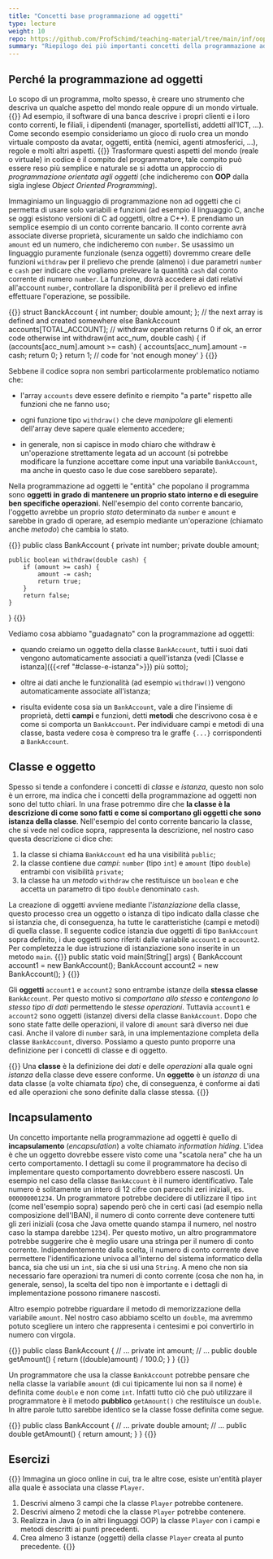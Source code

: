 ```yaml
---
title: "Concetti base programmazione ad oggetti"
type: lecture
weight: 10
repo: https://github.com/ProfSchimd/teaching-material/tree/main/inf/oop/bank
summary: "Riepilogo dei più importanti concetti della programmazione ad oggetti."
---
```


## Perché la programmazione ad oggetti
Lo scopo di un programma, molto spesso, è creare uno strumento che
descriva un qualche aspetto del mondo reale oppure di un mondo
virtuale.
{{<example>}}
Ad esempio, il software di una banca descrive i propri
clienti e i loro conto correnti, le filiali, i dipendenti (manager,
sportellisti, addetti all'ICT, ...). Come secondo esempio consideriamo
un gioco di ruolo crea un mondo virtuale composto da avatar, oggetti,
entità (nemici, agenti atmosferici, ...), regole e molti altri aspetti.
{{</example>}}
Trasformare questi aspetti del mondo (reale o virtuale) in codice è il
compito del programmatore, tale compito può essere reso più semplice e
naturale se si adotta un approccio di *programmazione orientata agli
oggetti* (che indicheremo con **OOP** dalla sigla inglese *Object
Oriented Programming*).

Immaginiamo un linguaggio di programmazione non ad oggetti che ci permetta
di usare solo variabili e funzioni (ad esempio il linguaggio C, anche se
oggi esistono versioni di C ad oggetti, oltre a C++). E prendiamo un semplice
esempio di un conto corrente bancario. Il conto corrente avrà associate
diverse proprietà, sicuramente un saldo che indichiamo con `amount` ed un
numero, che indicheremo con `number`. Se usassimo un linguaggio puramente
funzionale (senza oggetti) dovremmo creare delle funzioni `withdraw` per il
prelievo che prende (almeno) i due parametri `number` e `cash` per indicare
che vogliamo prelevare la quantità `cash` dal conto corrente di numero `number`.
La funzione, dovrà accedere ai dati relativi all'account `number`, controllare
la disponibilità per il prelievo ed infine effettuare l'operazione, se possibile.

{{<highlight c>}}
struct BanckAccount {
    int number;
    double amount;
};
// the next array is defined and created somewhere else
BankAccount accounts[TOTAL_ACCOUNT];
// withdraw operation returns 0 if ok, an error code otherwise
int withdraw(int acc_num, double cash) {
    if (accounts[acc_num].amount >= cash) {
        accounts[acc_num].amount -= cash;
        return 0;
    }
    return 1; // code for 'not enough money'
}
{{</highlight>}}

Sebbene il codice sopra non sembri particolarmente problematico notiamo che:
* l'array `accounts` deve essere definito e riempito "a parte" rispetto alle
funzioni che ne fanno uso;

* ogni funzione tipo `withdraw()` che deve *manipolare* gli elementi dell'array
deve sapere quale elemento accedere;

* in generale, non si capisce in modo chiaro che withdraw è un'operazione
strettamente legata ad un account (si potrebbe modificare la funzione accettare
come input una variabile `BankAccount`, ma anche in questo caso le due cose
sarebbero separate).

Nella programmazione ad oggetti le "entità" che popolano il programma sono
**oggetti in grado di mantenere un proprio stato interno e di eseguire ben
specifiche operazioni**. Nell'esempio del conto corrente bancario, l'oggetto
avrebbe un proprio *stato* determinato da `number` e `amount` e sarebbe in
grado di operare, ad esempio mediante un'operazione (chiamato anche *metodo*)
che cambia lo stato.

{{<highlight java>}}
public class BankAccount {
    private int number;
    private double amount;
    
    public boolean withdraw(double cash) {
        if (amount >= cash) {
            amount -= cash;
            return true;
        }
        return false;
    }
}
{{</highlight>}}

Vediamo cosa abbiamo "guadagnato" con la programmazione ad oggetti:
* quando creiamo un oggetto della classe `BankAccount`, tutti i suoi dati
vengono automaticamente associati a quell'istanza (vedi
[Classe e istanza]({{<ref "#classe-e-istanza">}}) più sotto);

* oltre ai dati anche le funzionalità (ad esempio `withdraw()`) vengono
automaticamente associate all'istanza;

* risulta evidente cosa sia un `BankAccount`, vale a dire l'insieme di
proprietà, detti **campi** e funzioni, detti **metodi** che descrivono
cosa è e come si comporta un `BankAccount`. Per individuare campi e metodi
di una classe, basta vedere cosa è compreso tra le graffe `{...}`
corrispondenti a `BankAccount`.

## Classe e oggetto
Spesso si tende a confondere i concetti di *classe* e *istanza*, questo non
solo è un errore, ma indica che i concetti della programmazione ad oggetti
non sono del tutto chiari. In una frase potremmo dire che **la classe è
la descrizione di come sono fatti e come si comportano gli oggetti che sono
istanza della classe**. Nell'esempio del conto corrente bancario la classe,
che si vede nel codice sopra, rappresenta la descrizione, nel nostro caso
questa descrizione ci dice che:
1. la classe si chiama `BankAccount` ed ha una visibilità `public`;
2. la classe contiene due *campi*: `number` (tipo `int`) e `amount` (tipo `double`)
entrambi con visibilità `private`;
3. la classe ha un *metodo* `withdraw` che restituisce un `boolean` e che accetta
un parametro di tipo `double` denominato `cash`.

La creazione di oggetti avviene mediante l'*istanziazione* della classe, questo
processo crea un oggetto o istanza di tipo indicato dalla classe che si istanzia
che, di conseguenza, ha tutte le caratteristiche (campi e metodi) di quella classe.
Il seguente codice istanzia due oggetti di tipo `BankAccount` sopra definito, i due
oggetti sono riferiti dalle variabile `account1` e `account2`. Per completezza
le due istruzione di istanziazione sono inserite in un metodo `main`.
{{<highlight java>}}
public static void main(String[] args) {
    BankAccount account1 = new BankAccount();
    BankAccount account2 = new BankAccount();
}
{{</highlight>}}

Gli **oggetti** `account1` e `account2` sono entrambe istanze della **stessa classe**
`BankAccount`. Per questo motivo si *comportano allo stesso* e *contengono lo stesso
tipo di dati* permettendo le *stesse operazioni*. Tuttavia `account1` e `account2` sono
oggetti (istanze) diversi della classe `BankAccount`. Dopo che sono state fatte delle
operazioni, il valore di `amount` sarà diverso nei due casi. Anche il valore di `number`
sarà, in una implementazione completa della classe `BankAccount`, diverso. Possiamo a
questo punto proporre una definizione per i concetti di classe e di oggetto.

{{<def title="Classe e Oggetto">}}
Una **classe** è la definizione dei *dati* e delle *operazioni* alla quale ogni *istanza*
della classe deve essere conforme. Un **oggetto** è un *istanza* di una data classe (a
volte chiamata *tipo*) che, di conseguenza, è conforme ai dati ed alle operazioni che sono
definite dalla classe stessa.
{{</def>}}

## Incapsulamento
Un concetto importante nella programmazione ad oggetti è quello di **incapsulamento**
(*encapsulation*) a volte chiamato *information hiding*. L'idea è che un oggetto dovrebbe
essere visto come una "scatola nera" che ha un certo comportamento. I dettagli su come
il programmatore ha deciso di implementare questo comportamento dovrebbero essere
nascosti. Un esempio nel caso della classe `BankAccount` è il numero identificativo.
Tale numero è solitamente un intero di 12 cifre con parecchi zeri iniziali, es. 
`000000001234`. Un programmatore potrebbe decidere di utilizzare il tipo `int` (come
nell'esempio sopra) sapendo però che in certi casi (ad esempio nella composizione
dell'IBAN), il numero di conto corrente deve contenere tutti gli zeri iniziali (cosa
che Java omette quando stampa il numero, nel nostro caso la stampa darebbe `1234`).
Per questo motivo, un altro programmatore potrebbe suggerire che è meglio usare una
stringa per il numero di conto corrente. Indipendentemente dalla scelta, il numero di
conto corrente deve permettere l'identificazione univoca all'interno del sistema
informatico della banca, sia che usi un `int`, sia che si usi una `String`. A meno che
non sia necessario fare operazioni tra numeri di conto corrente (cosa che non ha, in
generale, senso), la scelta del tipo non è importante e i dettagli di implementazione
possono rimanere nascosti.

Altro esempio potrebbe riguardare il metodo di memorizzazione della variabile `amount`.
Nel nostro caso abbiamo scelto un `double`, ma avremmo potuto scegliere un intero che
rappresenta i centesimi e poi convertirlo in numero con virgola.

{{<highlight java>}}
public class BankAccount {
    // ...
    private int amount;
    // ...
    public double getAmount() {
        return ((double)amount) / 100.0;
    }
}
{{</highlight>}}

Un programmatore che usa la classe `BankAccount` potrebbe pensare che nella classe
la variabile `amount` (di cui tipicamente lui non sa il nome) è definita come
`double` e non come `int`. Infatti tutto ciò che può utilizzare il programmatore
è il metodo **pubblico** `getAmount()` che restituisce un `double`. In altre parole
tutto sarebbe identico se la classe fosse definita come segue.

{{<highlight java>}}
public class BankAccount {
    // ...
    private double amount;
    // ...
    public double getAmount() {
        return amount;
    }
}
{{</highlight>}}

## Esercizi
{{<exercise>}}
Immagina un gioco online in cui, tra le altre cose, esiste un'entità player alla quale
è associata una classe `Player`.
1. Descrivi almeno 3 campi che la classe `Player` potrebbe contenere.
2. Descrivi almeno 2 metodi che la classe `Player` potrebbe contenere.
3. Realizza in Java (o in altri linguaggi OOP) la classe `Player` con i
campi e metodi descritti ai punti precedenti.
4. Crea almeno 3 istanze (oggetti) della classe `Player` creata al punto
precedente.
{{</exercise>}}